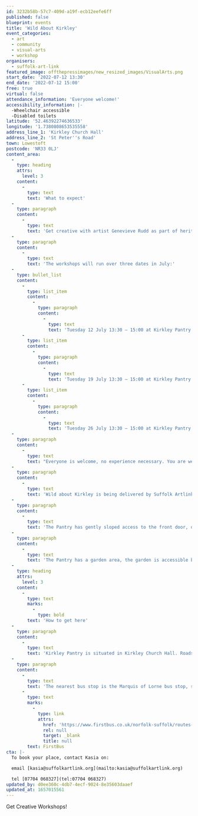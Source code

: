 ```yaml
---
id: 3232b58b-57c7-409d-a19f-ecb12eefe6ff
published: false
blueprint: events
title: 'Wild About Kirkley'
event_categories:
  - art
  - community
  - visual-arts
  - workshop
organisers:
  - suffolk-art-link
featured_image: offthepressimages/new_resized_images/VisualArts.png
start_date: '2022-07-12 13:30'
end_date: '2022-07-12 15:00'
free: true
virtual: false
attendance_information: 'Everyone welcome!'
accessibility_information: |-
  -Wheelchair accessible
  -Disabled toilets
latitude: '52.46392274636533'
longitude: '1.7380808653535558'
address_line_1: 'Kirkley Church Hall'
address_line_2: 'St Peter''s Road'
town: Lowestoft
postcode: 'NR33 0LJ'
content_area:
  -
    type: heading
    attrs:
      level: 3
    content:
      -
        type: text
        text: 'What to expect'
  -
    type: paragraph
    content:
      -
        type: text
        text: 'Get creative with artist Genevieve Rudd as part of heritage Action Zones, Lowestoft. Workshops will include: cyanotype photography and eco-dyeing onto recycled fabrics, decorated with sewing to stretch over canvas.'
  -
    type: paragraph
    content:
      -
        type: text
        text: 'The workshops will run over three dates in July:'
  -
    type: bullet_list
    content:
      -
        type: list_item
        content:
          -
            type: paragraph
            content:
              -
                type: text
                text: 'Tuesday 12 July 13:30 – 15:00 at Kirkley Pantry'
      -
        type: list_item
        content:
          -
            type: paragraph
            content:
              -
                type: text
                text: 'Tuesday 19 July 13:30 – 15:00 at Kirkley Pantry'
      -
        type: list_item
        content:
          -
            type: paragraph
            content:
              -
                type: text
                text: 'Tuesday 26 July 13:30 – 15:00 at Kirkley Pantry'
  -
    type: paragraph
    content:
      -
        type: text
        text: "Everyone is welcome, no experience necessary. You are welcome to attend as few or as many activities as you like.\_"
  -
    type: paragraph
    content:
      -
        type: text
        text: 'Wild about Kirkley is being delivered by Suffolk Artlink in partnership with The Third Person, First Light Festival, Community Action Suffolk and Kirkley Pantry. The project has been made possible by the Arts Council England and Suffolk County Council.'
  -
    type: paragraph
    content:
      -
        type: text
        text: 'The Pantry has gently sloped access to the front door, doors are wide enough for wheelchair access.'
  -
    type: paragraph
    content:
      -
        type: text
        text: 'The Pantry has a garden area, the garden is accessible by wheelchair, a paved garden path, wide enough for a wheelchair, runs through the Pantry garden to the right of the building. There is a small step down into the garden from the venue, if accessing the garden from inside. External and internal doors are not automated.'
  -
    type: heading
    attrs:
      level: 3
    content:
      -
        type: text
        marks:
          -
            type: bold
        text: 'How to get here'
  -
    type: paragraph
    content:
      -
        type: text
        text: 'Kirkley Pantry is situated in Kirkley Church Hall. Roadside parking is available near the venue. The venue is on a hill.'
  -
    type: paragraph
    content:
      -
        type: text
        text: 'The nearest bus stop is the Marquis of Lorne bus stop, serviced by the X22 Coastlink. For full bus timetables visit '
      -
        type: text
        marks:
          -
            type: link
            attrs:
              href: 'https://www.firstbus.co.uk/norfolk-suffolk/routes-and-maps/coastlink-x1x11-x2x21x22-norwich-great-yarmouth-lowestoft'
              rel: null
              target: _blank
              title: null
        text: FirstBus
cta: |-
  To book your place, contact Kasia on:

  email [kasia@suffolkartlink.org](mailto:kasia@suffolkartlink.org)

  tel [07704 068327](tel:07704 068327)
updated_by: d0ee360c-4db7-4ecf-9024-8e35603daaef
updated_at: 1657015561
---
```

Get Creative Workshops!